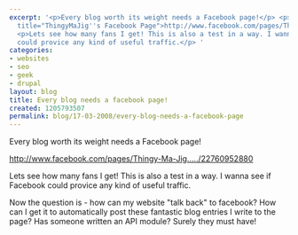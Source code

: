 ```yaml
---
excerpt: '<p>Every blog worth its weight needs a Facebook page!</p> <p><a href="http://www.facebook.com/pages/Thingy-Ma-Jig-A-Blog-of-Drupal-Technology-and-General-Bloginess/22760952880"
  title="ThingyMaJig''s Facebook Page">http://www.facebook.com/pages/Thingy-Ma-Jig...../22760952880</a></p>
  <p>Lets see how many fans I get! This is also a test in a way. I wanna see if Facebook
  could provice any kind of useful traffic.</p> '
categories:
- websites
- seo
- geek
- drupal
layout: blog
title: Every blog needs a facebook page!
created: 1205793507
permalink: blog/17-03-2008/every-blog-needs-a-facebook-page
---
```

<p>Every blog worth its weight needs a Facebook page!</p> <p><a href="http://www.facebook.com/pages/Thingy-Ma-Jig-A-Blog-of-Drupal-Technology-and-General-Bloginess/22760952880" title="ThingyMaJig's Facebook Page">http://www.facebook.com/pages/Thingy-Ma-Jig...../22760952880</a></p> <p>Lets see how many fans I get! This is also a test in a way. I wanna see if Facebook could provice any kind of useful traffic.</p> <!--break--> <p>Now the question is - how can my website &quot;talk back&quot; to facebook? How can I get it to automatically post these fantastic blog entries I write to the page? Has someone written an API module? Surely they must have!</p> <!--break-->
